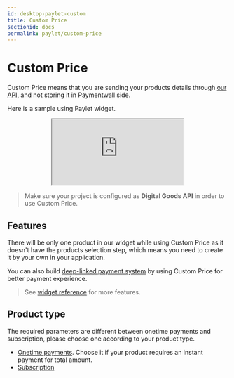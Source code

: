 ```yaml
---
id: desktop-paylet-custom
title: Custom Price
sectionid: docs
permalink: paylet/custom-price
---
```


# Custom Price

Custom Price means that you are sending your products details through [our API](/apis#section-paylet-custom), and not storing it in Paymentwall side.

Here is a sample using Paylet widget.

<div class="docs-iframe" style="text-align: center;">
	<iframe src="https://api.paymentwall.com/api/subscription/?key=cd36b8635c7296dad972a239142c4b84&uid=user40012&widget=pw_1&amount=0.99&currencyCode=USD&ag_name=Gold+Membership&ag_type=fixed&ag_external_id=pw_t_2017051900001&sign_version=2&sign=0802bcbf5754b056458d4036fca74d24"></iframe>
</div>

> Make sure your project is configured as **Digital Goods API** in order to use Custom Price.

## Features

There will be only one product in our widget while using Custom Price as it doesn't have the products selection step, which means you need to create it by your own in your application. 

You can also build [deep-linked payment system](/paylet/widget/reference#deep-linked-payment-system) by using Custom Price for better payment experience. 

> See [widget reference](/paylet/widget/reference) for more features.

## Product type

The required parameters are different between onetime payments and subscription, please choose one according to your product type.

* [Onetime payments](/paylet/custom/onetime). Choose it if your product requires an instant payment for total amount.
* [Subscription](/paylet/custom/subscription)